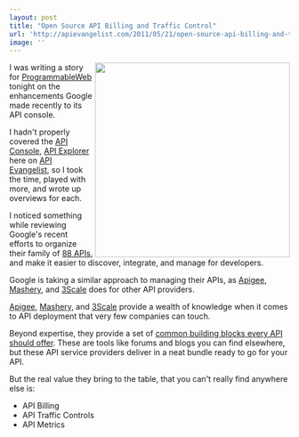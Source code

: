 ```yaml
---
layout: post
title: "Open Source API Billing and Traffic Control"
url: 'http://apievangelist.com/2011/05/21/open-source-api-billing-and-traffic-control/'
image: ''
---
```


<img class="c1" src="http://kinlane-productions.s3.amazonaws.com/google/Google-APIs-Console-1.png" alt="" width="350" align="right" />I was writing a story for [ProgrammableWeb][1] tonight on the enhancements Google made recently to its API console.

I hadn't properly covered the [API Console][2], [API Explorer][3] here on [API Evangelist][4], so I took the time, played with more, and wrote up overviews for each.

I noticed something while reviewing Google's recent efforts to organize their family of [88 APIs][5], and make it easier to discover, integrate, and manage for developers.

Google is taking a similar approach to managing their APIs, as [Apigee][6], [Mashery][7], and [3Scale][8] does for other API providers.

[Apigee][9], [Mashery][10], and [3Scale][11] provide a wealth of knowledge when it comes to API deployment that very few companies can touch.

Beyond expertise, they provide a set of [common building blocks every API should offer][12]. These are tools like forums and blogs you can find elsewhere, but these API service providers deliver in a neat bundle ready to go for your API.

But the real value they bring to the table, that you can't really find anywhere else is:

  * API Billing
  * API Traffic Controls
  * API Metrics

   [1]: http://www.programmableweb.com (ProgrammableWeb)
   [2]: https://code.google.com/apis/console/ (API Console)
   [3]: http://code.google.com/apis/explorer/ (API Explorer)
   [4]: http://www.apievangelist.com (API Evangelist)
   [5]: http://www.programmableweb.com/apis/directory/1?company=Google (88 APIs)
   [6]: http://www.apigee.com (Apigee)
   [7]: http://www.mashery.com (Mashery)
   [8]: http://www.3Scale.net (3Scale)
   [9]: http://blog.apievangelist.com/2010/10/10/apigee-api-services/ (Apigee)
   [10]: http://blog.apievangelist.com/2010/10/10/mashery-api-services/ (Mashery)
   [11]: http://blog.apievangelist.com/2010/10/10/3scale-api-services/ (3Scale)
   [12]: http://blog.apievangelist.com/2011/03/07/api-area-common-building-blocks/ (common building blocks every API should offer)
